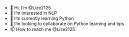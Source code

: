 - 👋 Hi, I’m @Lize2125
- 👀 I’m interested in NLP 
- 🌱 I’m currently learning Python
- 💞️ I’m looking to collaborate on Python learning and tips
- 📫 How to reach me @Lize2125

<!---
Lize2125/Lize2125 is a ✨ special ✨ repository because its `README.md` (this file) appears on your GitHub profile.
You can click the Preview link to take a look at your changes.
--->
